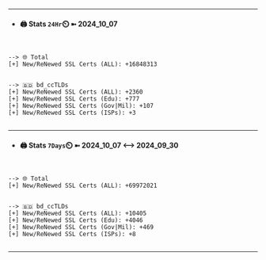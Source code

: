 

---
- #### 🖨️ **Stats** `24Hr`⏲️ ➼ 2024_10_07
```console


--> 🌐 Total
[+] New/ReNewed SSL Certs (ALL): +16848313


--> 🇧🇩 bd_ccTLDs
[+] New/ReNewed SSL Certs (ALL): +2360
[+] New/ReNewed SSL Certs (Edu): +777
[+] New/ReNewed SSL Certs (Gov|Mil): +107
[+] New/ReNewed SSL Certs (ISPs): +3


```

---
- #### 🖨️ **Stats** `7Days`⏲️ ➼ 2024_10_07 <--> 2024_09_30
```console


--> 🌐 Total
[+] New/ReNewed SSL Certs (ALL): +69972021


--> 🇧🇩 bd_ccTLDs
[+] New/ReNewed SSL Certs (ALL): +10405
[+] New/ReNewed SSL Certs (Edu): +4046
[+] New/ReNewed SSL Certs (Gov|Mil): +469
[+] New/ReNewed SSL Certs (ISPs): +8


```

---

